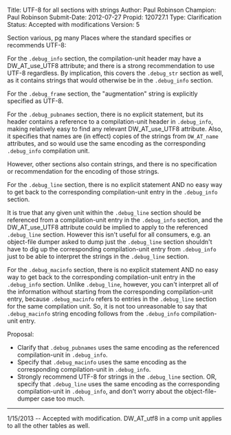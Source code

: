 Title:       UTF-8 for all sections with strings
Author:      Paul Robinson
Champion:    Paul Robinson
Submit-Date: 2012-07-27
Propid:      120727.1
Type:        Clarification
Status:      Accepted with modifications
Version:     5

Section various, pg many
Places where the standard specifies or recommends UTF-8:

For the `.debug_info` section, the compilation-unit header may have a DW_AT_use_UTF8 attribute; and
there is a strong recommendation to use UTF-8 regardless.  By implication, this covers the `.debug_str`
section as well, as it contains strings that would otherwise be in the `.debug_info` section.

For the `.debug_frame` section, the "augmentation" string is explicitly specified as UTF-8.

For the `.debug_pubnames` section, there is no explicit statement, but its header contains a reference to
a compilation-unit header in `.debug_info`, making relatively easy to find any relevant DW_AT_use_UTF8
attribute. Also, it specifies that names are (in effect) copies of the strings from `DW_AT_name`
attributes, and so would use the same encoding as the corresponding `.debug_info` compilation unit.

However, other sections also contain strings, and there is no specification or recommendation for the
encoding of those strings.  

For the `.debug_line` section, there is no explicit statement AND no easy way to get back to the
corresponding compilation-unit entry in the `.debug_info` section.

It is true that any given unit within the `.debug_line` section should be referenced from a compilation-unit
entry in the `.debug_info` section, and the DW_AT_use_UTF8 attribute could be implied to apply to the
referenced `.debug_line` section.  However this isn't useful for all consumers, e.g. an object-file dumper
asked to dump just the `.debug_line` section shouldn't have to dig up the corresponding compilation-unit
entry from `.debug_info` just to be able to interpret the strings in the `.debug_line` section.

For the `.debug_macinfo` section, there is no explicit statement AND no easy way to get back to the
corresponding compilation-unit entry in the `.debug_info` section. Unlike `.debug_line`, however, you
can't interpret all of the information without starting from the corresponding compilation-unit entry,
because `.debug_macinfo` refers to entries in the `.debug_line` section for the same compilation unit.
So, it is not too unreasonable to say that `.debug_macinfo` string encoding follows from the `.debug_info`
compilation-unit entry.


Proposal:
- Clarify that `.debug_pubnames` uses the same encoding as the referenced compilation-unit in `.debug_info`.
- Specify that `.debug_macinfo` uses the same encoding as the corresponding compilation-unit in `.debug_info`.
- Strongly recommend UTF-8 for strings in the `.debug_line` section.
  OR, specify that `.debug_line` uses the same encoding as the corresponding compilation-unit in
  `.debug_info`, and don't worry about the object-file-dumper case too much.

---

1/15/2013 -- Accepted with modification.  DW_AT_utf8 in a comp unit applies to all the other tables as well. 
